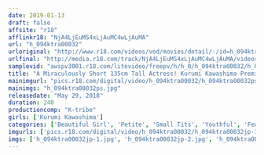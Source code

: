 ```yaml
---
date: 2019-01-13
draft: false
affsite: "r18"
afflinkr18: "NjA4LjEuMS4xLjAuMC4wLjAuMA"
url: "h_094ktra00032"
urloriginal: "http://www.r18.com/videos/vod/movies/detail/-/id=h_094ktra00032"
urlfinal: "http://media.r18.com/track/NjA4LjEuMS4xLjAuMC4wLjAuMA/videos/vod/movies/detail/-/id=h_094ktra00032"
samplevid: "awspv3001.r18.com/litevideo/freepv/h/h_0/h_094ktra00032/h_094ktra00032_dmb_w.mp4"
title: "A Miraculously Short 135cm Tall Actress! Kurumi Kawashima Premium Best Hits 4 Hours"
mainimgurl: "pics.r18.com/digital/video/h_094ktra00032/h_094ktra00032ps.jpg"
mainimgs: "h_094ktra00032ps.jpg"
releasedate: "May 29, 2018"
duration: 240
productioncomp: "K-tribe"
girls: ['Kurumi Kawashima']
categories: ['Beautiful Girl', 'Petite', 'Small Tits', 'Youthful', 'Featured Actress', 'Compilation', 'Over 4 Hours', 'Hi-Def']
imgurls: ['pics.r18.com/digital/video/h_094ktra00032/h_094ktra00032jp-1.jpg', 'pics.r18.com/digital/video/h_094ktra00032/h_094ktra00032jp-2.jpg', 'pics.r18.com/digital/video/h_094ktra00032/h_094ktra00032jp-3.jpg', 'pics.r18.com/digital/video/h_094ktra00032/h_094ktra00032jp-4.jpg', 'pics.r18.com/digital/video/h_094ktra00032/h_094ktra00032jp-5.jpg', 'pics.r18.com/digital/video/h_094ktra00032/h_094ktra00032jp-6.jpg', 'pics.r18.com/digital/video/h_094ktra00032/h_094ktra00032jp-7.jpg', 'pics.r18.com/digital/video/h_094ktra00032/h_094ktra00032jp-8.jpg', 'pics.r18.com/digital/video/h_094ktra00032/h_094ktra00032jp-9.jpg', 'pics.r18.com/digital/video/h_094ktra00032/h_094ktra00032jp-10.jpg', 'pics.r18.com/digital/video/h_094ktra00032/h_094ktra00032jp-11.jpg', 'pics.r18.com/digital/video/h_094ktra00032/h_094ktra00032jp-12.jpg', 'pics.r18.com/digital/video/h_094ktra00032/h_094ktra00032jp-13.jpg', 'pics.r18.com/digital/video/h_094ktra00032/h_094ktra00032jp-14.jpg', 'pics.r18.com/digital/video/h_094ktra00032/h_094ktra00032jp-15.jpg', 'pics.r18.com/digital/video/h_094ktra00032/h_094ktra00032jp-16.jpg', 'pics.r18.com/digital/video/h_094ktra00032/h_094ktra00032jp-17.jpg', 'pics.r18.com/digital/video/h_094ktra00032/h_094ktra00032jp-18.jpg', 'pics.r18.com/digital/video/h_094ktra00032/h_094ktra00032jp-19.jpg']
imgs: ['h_094ktra00032jp-1.jpg', 'h_094ktra00032jp-2.jpg', 'h_094ktra00032jp-3.jpg', 'h_094ktra00032jp-4.jpg', 'h_094ktra00032jp-5.jpg', 'h_094ktra00032jp-6.jpg', 'h_094ktra00032jp-7.jpg', 'h_094ktra00032jp-8.jpg', 'h_094ktra00032jp-9.jpg', 'h_094ktra00032jp-10.jpg', 'h_094ktra00032jp-11.jpg', 'h_094ktra00032jp-12.jpg', 'h_094ktra00032jp-13.jpg', 'h_094ktra00032jp-14.jpg', 'h_094ktra00032jp-15.jpg', 'h_094ktra00032jp-16.jpg', 'h_094ktra00032jp-17.jpg', 'h_094ktra00032jp-18.jpg', 'h_094ktra00032jp-19.jpg']
---
```

